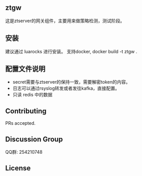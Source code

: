 ## ztgw
这是ztserver的网关组件，主要用来做策略检测，测试阶段。

## 安装
建议通过 luarocks 进行安装。
支持docker, docker build -t ztgw .

## 配置文件说明
- secret需要与ztserver的保持一致，需要解密token的内容。
- 日志可以通过rsyslog转发或者发往kafka，直接配置。
- 只读 redis 中的数据

## Contributing
PRs accepted.

## Discussion Group
QQ群: 254210748

## License 

